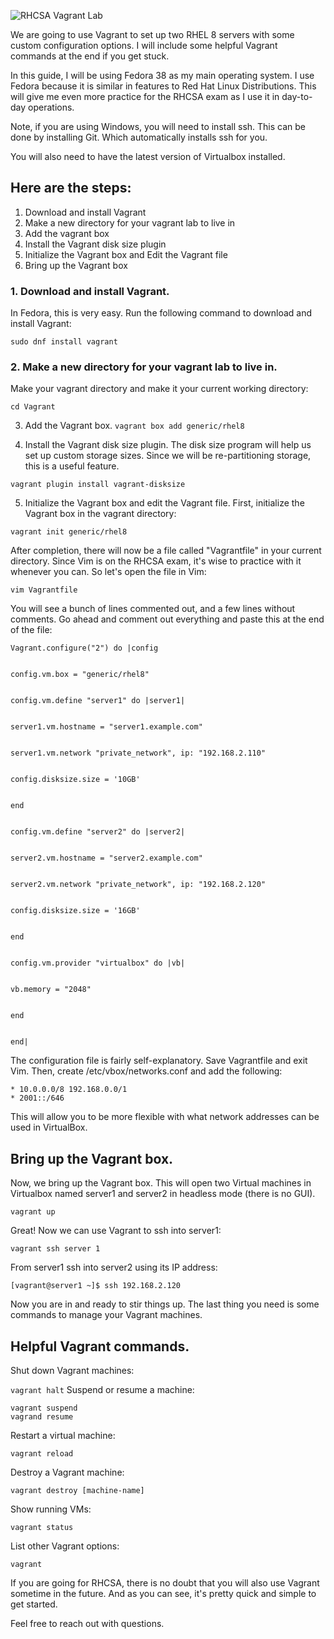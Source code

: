 ![RHCSA Vagrant Lab](/images/vagrantmultivmdeployment.jpg?width=600px)

We are going to use Vagrant to set up two RHEL 8 servers with some custom configuration options. I will include some helpful Vagrant commands at the end if you get stuck.

In this guide, I will be using Fedora 38 as my main operating system. I use Fedora because it is similar in features to Red Hat Linux Distributions. This will give me even more practice for the RHCSA exam as I use it in day-to-day operations.

Note, if you are using Windows, you will need to install ssh. This can be done by installing Git. Which automatically installs ssh for you.

You will also need to have the latest version of Virtualbox installed.

## Here are the steps:
1. Download and install Vagrant
2. Make a new directory for your vagrant lab to live in
3. Add the vagrant box
4. Install the Vagrant disk size plugin
5. Initialize the Vagrant box and Edit the Vagrant file
6. Bring up the Vagrant box

### 1. Download and install Vagrant.
In Fedora, this is very easy. Run the following command to download and install Vagrant:

`sudo dnf install vagrant`

### 2. Make a new directory for your vagrant lab to live in.
Make your vagrant directory and make it your current working directory:

```mkdir Vagrant
cd Vagrant
```

3. Add the Vagrant box.
`vagrant box add generic/rhel8`

4. Install the Vagrant disk size plugin.
The disk size program will help us set up custom storage sizes. Since we will be re-partitioning storage, this is a useful feature.

`vagrant plugin install vagrant-disksize`

5. Initialize the Vagrant box and edit the Vagrant file.
First, initialize the Vagrant box in the vagrant directory:

`vagrant init generic/rhel8`

After completion, there will now be a file called "Vagrantfile" in your current directory. Since Vim is on the RHCSA exam, it's wise to practice with it whenever you can. So let's open the file in Vim:

`vim Vagrantfile`

You will see a bunch of lines commented out, and a few lines without comments. Go ahead and comment out everything and paste this at the end of the file:

```
Vagrant.configure("2") do |config


config.vm.box = "generic/rhel8"


config.vm.define "server1" do |server1|


server1.vm.hostname = "server1.example.com"


server1.vm.network "private_network", ip: "192.168.2.110"


config.disksize.size = '10GB'


end


config.vm.define "server2" do |server2|


server2.vm.hostname = "server2.example.com"


server2.vm.network "private_network", ip: "192.168.2.120"


config.disksize.size = '16GB'


end


config.vm.provider "virtualbox" do |vb|


vb.memory = "2048"


end


end|
```

The configuration file is fairly self-explanatory. Save Vagrantfile and exit Vim. Then, create /etc/vbox/networks.conf and add the following:

```
* 10.0.0.0/8 192.168.0.0/1
* 2001::/646
```

This will allow you to be more flexible with what network addresses can be used in VirtualBox.

## Bring up the Vagrant box.
Now, we bring up the Vagrant box. This will open two Virtual machines in Virtualbox named server1 and server2 in headless mode (there is no GUI).

`vagrant up`

Great! Now we can use Vagrant to ssh into server1:

`vagrant ssh server 1`

From server1 ssh into server2 using its IP address:

`[vagrant@server1 ~]$ ssh 192.168.2.120`

Now you are in and ready to stir things up. The last thing you need is some commands to manage your Vagrant machines.

## Helpful Vagrant commands.
Shut down Vagrant machines:

`vagrant halt`
Suspend or resume a machine:

```
vagrant suspend
vagrand resume
```

Restart a virtual machine:

`vagrant reload`

Destroy a Vagrant machine:

`vagrant destroy [machine-name]`

Show running VMs:

`vagrant status`

List other Vagrant options:

`vagrant`

If you are going for RHCSA, there is no doubt that you will also use Vagrant sometime in the future. And as you can see, it's pretty quick and simple to get started.

Feel free to reach out with questions.